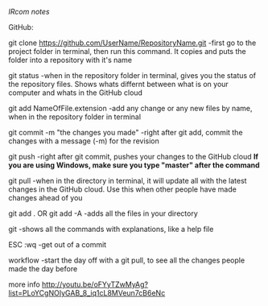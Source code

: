 *IRcom notes*

GitHub:

git clone https://github.com/UserName/RepositoryName.git
-first go to the project folder in terminal, then run this command. It copies and puts the folder into a repository with it's name

git status
-when in the repository folder in terminal, gives you the status of the repository files. Shows whats differnt between what is on your computer and whats in the GitHub cloud

git add NameOfFile.extension
-add any change or any new files by name, when in the repository folder in terminal

git commit -m "the changes you made"
-right after git add, commit the changes with a message (-m) for the revision

git push
-right after git commit, pushes your changes to the GitHub cloud
**If you are using Windows, make sure you type "master" after the command** 

git pull
-when in the directory in terminal, it will update all with the latest changes in the GitHub cloud. Use this when other people have made changes ahead of you

git add . OR git add -A
-adds all the files in your directory

git
-shows all the commands with explanations, like a help file

ESC :wq
-get out of a commit

workflow
-start the day off with a git pull, to see all the changes people made the day before

more info
http://youtu.be/oFYyTZwMyAg?list=PLoYCgNOIyGAB_8_iq1cL8MVeun7cB6eNc